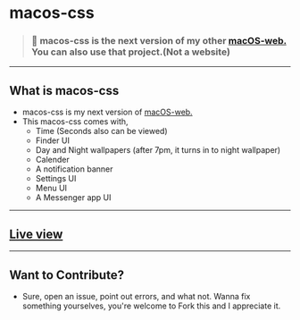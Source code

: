 # macos-css
> ### 🛑 macos-css is the next version of my other [macOS-web.](https://github.com/RedEdge967/macOS-web) You can also use that project.(Not a website)
---
## What is macos-css
- macos-css is my next version of [macOS-web.](https://github.com/RedEdge967/macOS-web)
- This macos-css comes with,
    - Time (Seconds also can be viewed)
    - Finder UI
    - Day and Night wallpapers (after 7pm, it turns in to night wallpaper)
    - Calender
    - A notification banner
    - Settings UI
    - Menu UI
    - A Messenger app UI

---
## [Live view](https://macos-css.vercel.app)
---
## Want to Contribute?
- Sure, open an issue, point out errors, and what not. Wanna fix something yourselves, you're welcome to Fork this and I appreciate it.
